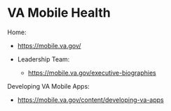 # VA Mobile Health

Home:
* https://mobile.va.gov/

* Leadership Team: 
  * https://mobile.va.gov/executive-biographies

Developing VA Mobile Apps:
* https://mobile.va.gov/content/developing-va-apps
